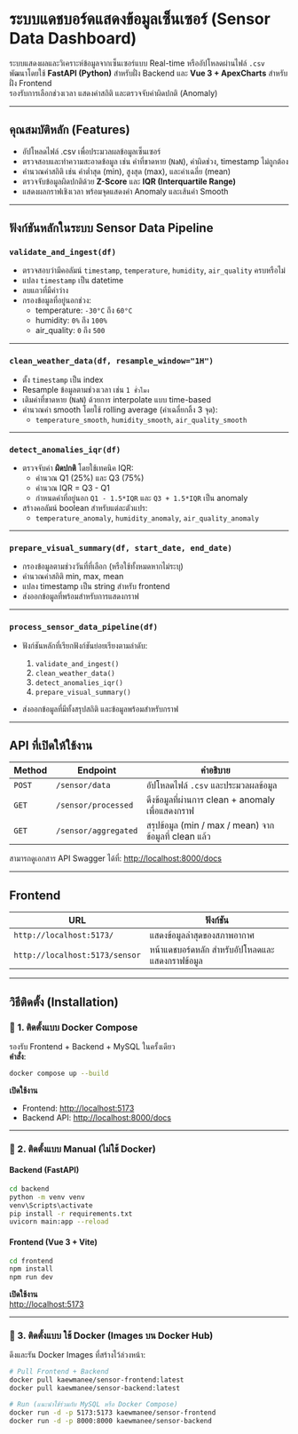 # ระบบแดชบอร์ดแสดงข้อมูลเซ็นเซอร์ (Sensor Data Dashboard)

ระบบแสดงผลและวิเคราะห์ข้อมูลจากเซ็นเซอร์แบบ Real-time หรืออัปโหลดผ่านไฟล์ `.csv`  
พัฒนาโดยใช้ **FastAPI (Python)** สำหรับฝั่ง Backend และ **Vue 3 + ApexCharts** สำหรับฝั่ง Frontend  
รองรับการเลือกช่วงเวลา แสดงค่าสถิติ และตรวจจับค่าผิดปกติ (Anomaly)

---

## คุณสมบัติหลัก (Features)

-  อัปโหลดไฟล์ .csv เพื่อประมวลผลข้อมูลเซ็นเซอร์
-  ตรวจสอบและทำความสะอาดข้อมูล เช่น ค่าที่ขาดหาย (`NaN`), ค่าผิดช่วง, timestamp ไม่ถูกต้อง
-  คำนวณค่าสถิติ เช่น ค่าต่ำสุด (min), สูงสุด (max), และค่าเฉลี่ย (mean)
-  ตรวจจับข้อมูลผิดปกติด้วย **Z-Score** และ **IQR (Interquartile Range)**
-  แสดงผลกราฟเชิงเวลา พร้อมจุดแสดงค่า Anomaly และเส้นค่า Smooth

---

##  ฟังก์ชันหลักในระบบ Sensor Data Pipeline

###  `validate_and_ingest(df)`
- ตรวจสอบว่ามีคอลัมน์ `timestamp`, `temperature`, `humidity`, `air_quality` ครบหรือไม่
- แปลง `timestamp` เป็น datetime
- ลบแถวที่มีค่าว่าง
- กรองข้อมูลที่อยู่นอกช่วง:
  - temperature: `-30°C` ถึง `60°C`
  - humidity: `0%` ถึง `100%`
  - air_quality: `0` ถึง `500`

---

###  `clean_weather_data(df, resample_window="1H")`
- ตั้ง `timestamp` เป็น index
- Resample ข้อมูลตามช่วงเวลา เช่น `1 ชั่วโมง`
- เติมค่าที่ขาดหาย (`NaN`) ด้วยการ interpolate แบบ time-based
- คำนวณค่า smooth โดยใช้ rolling average (ค่าเฉลี่ยกลิ้ง 3 จุด):
  - `temperature_smooth`, `humidity_smooth`, `air_quality_smooth`

---

###  `detect_anomalies_iqr(df)`
- ตรวจจับค่า **ผิดปกติ** โดยใช้เทคนิค IQR:
  - คำนวณ Q1 (25%) และ Q3 (75%)
  - คำนวณ IQR = Q3 - Q1
  - กำหนดค่าที่อยู่นอก `Q1 - 1.5*IQR` และ `Q3 + 1.5*IQR` เป็น anomaly
- สร้างคอลัมน์ boolean สำหรับแต่ละตัวแปร:
  - `temperature_anomaly`, `humidity_anomaly`, `air_quality_anomaly`

---

###  `prepare_visual_summary(df, start_date, end_date)`
- กรองข้อมูลตามช่วงวันที่ที่เลือก (หรือใช้ทั้งหมดหากไม่ระบุ)
- คำนวณค่าสถิติ min, max, mean
- แปลง timestamp เป็น string สำหรับ frontend
- ส่งออกข้อมูลที่พร้อมสำหรับการแสดงกราฟ

---

###  `process_sensor_data_pipeline(df)`
- ฟังก์ชันหลักที่เรียกฟังก์ชันย่อยเรียงตามลำดับ:
  1. `validate_and_ingest()`
  2. `clean_weather_data()`
  3. `detect_anomalies_iqr()`
  4. `prepare_visual_summary()`

- ส่งออกข้อมูลที่มีทั้งสรุปสถิติ และข้อมูลพร้อมสำหรับกราฟ

---

##  API ที่เปิดให้ใช้งาน

| Method | Endpoint | คำอธิบาย |
|--------|----------|-----------|
| `POST` | `/sensor/data` | อัปโหลดไฟล์ `.csv` และประมวลผลข้อมูล |
| `GET`  | `/sensor/processed` | ดึงข้อมูลที่ผ่านการ clean + anomaly เพื่อแสดงกราฟ |
| `GET`  | `/sensor/aggregated` | สรุปข้อมูล (min / max / mean) จากข้อมูลที่ clean แล้ว |

สามารถดูเอกสาร API Swagger ได้ที่: [http://localhost:8000/docs](http://localhost:8000/docs)

---

##  Frontend

| URL | ฟังก์ชัน |
|-----|----------|
| `http://localhost:5173/` | แสดงข้อมูลล่าสุดของสภาพอากาศ |
| `http://localhost:5173/sensor` | หน้าแดชบอร์ดหลัก สำหรับอัปโหลดและแสดงกราฟข้อมูล |

---

## วิธีติดตั้ง (Installation)

### 🔹 1. ติดตั้งแบบ **Docker Compose** 

 รองรับ Frontend + Backend + MySQL ในครั้งเดียว  
 **คำสั่ง**:
```bash
docker compose up --build
```

 **เปิดใช้งาน**  
- Frontend: [http://localhost:5173](http://localhost:5173)  
- Backend API: [http://localhost:8000/docs](http://localhost:8000/docs)

---

### 🔹 2. ติดตั้งแบบ **Manual** (ไม่ใช้ Docker)

####  Backend (FastAPI)
```bash
cd backend
python -m venv venv
venv\Scripts\activate
pip install -r requirements.txt
uvicorn main:app --reload
```

####  Frontend (Vue 3 + Vite)
```bash
cd frontend
npm install
npm run dev
```

 **เปิดใช้งาน**  
[http://localhost:5173](http://localhost:5173)

---

### 🔹 3. ติดตั้งแบบ **ใช้ Docker (Images บน Docker Hub)**

 ดึงและรัน Docker Images ที่สร้างไว้ล่วงหน้า:
```bash
# Pull Frontend + Backend
docker pull kaewmanee/sensor-frontend:latest
docker pull kaewmanee/sensor-backend:latest

# Run (แนะนำใช้ร่วมกับ MySQL หรือ Docker Compose)
docker run -d -p 5173:5173 kaewmanee/sensor-frontend
docker run -d -p 8000:8000 kaewmanee/sensor-backend
```
